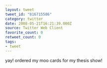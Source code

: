 ```yaml
---
layout: tweet
tweet_id: "816715586"
category: twitter
date: 2008-05-21T16:21:39.000Z
source: Twitter Web Client
favorite_count: 0
retweet_count: 0
tags:
- tweet
---
```


yay! ordered my moo cards for my thesis show!
